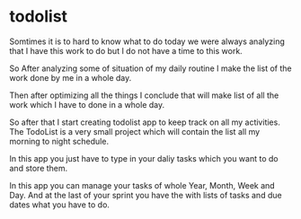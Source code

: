 # todolist

Somtimes it is to hard to know what to do today we were always analyzing that I have this work to do but I do not have a time to this work. 

So  After analyzing some of situation of my daily routine I make the list of the work done by me in a whole day.

Then after optimizing all the things I conclude that will make list of all the work which I have to done in a whole day.

So after that I start creating todolist app to keep track on all my activities. The TodoList is a very small project which will contain the  list all my morning to night schedule. 

In this app you just have to type in your daliy tasks which you want to do and store them.

In this app you can manage your tasks of whole Year, Month, Week and Day. And at the last of your sprint you have the with lists of tasks and due dates what you have to do. 
